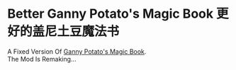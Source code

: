 # Better Ganny Potato's Magic Book 更好的盖尼土豆魔法书
A Fixed Version Of [Ganny Potato's Magic Book](https://github.com/Ojng-Studios/GannyPotatosMagicBook).  
The Mod Is Remaking...

